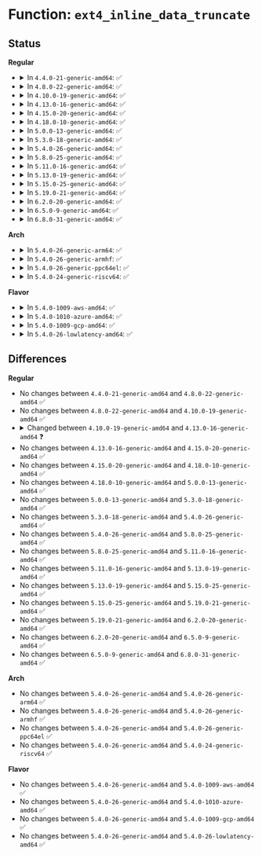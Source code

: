 # Function: <code>ext4_inline_data_truncate</code>

## Status
<b>Regular</b>
<ul>
<li>
<details>
<summary>In <code>4.4.0-21-generic-amd64</code>: ✅</summary>

```c
void ext4_inline_data_truncate(struct inode * inode, int * has_inline)
```

```json
{
  "name": "ext4_inline_data_truncate",
  "collision_type": "Unique Global",
  "inline_type": "No",
  "funcs": [
    {
      "addr": 18446744071581869968,
      "name": "ext4_inline_data_truncate",
      "external": true,
      "loc": "fs/ext4/inline.c:1893",
      "file": "fs/ext4/inline.c",
      "inline": "seen, unknown",
      "caller_inline": [],
      "caller_func": [
        "fs/ext4/inode.c:ext4_truncate"
      ]
    }
  ],
  "symbols": [
    {
      "addr": 18446744071581869968,
      "name": "ext4_inline_data_truncate",
      "section": ".text",
      "bind": "STB_GLOBAL",
      "size": 990
    }
  ]
}
```
</details>
</li>
<li>
<details>
<summary>In <code>4.8.0-22-generic-amd64</code>: ✅</summary>

```c
void ext4_inline_data_truncate(struct inode * inode, int * has_inline)
```

```json
{
  "name": "ext4_inline_data_truncate",
  "collision_type": "Unique Global",
  "inline_type": "No",
  "funcs": [
    {
      "addr": 18446744071582066496,
      "name": "ext4_inline_data_truncate",
      "external": true,
      "loc": "fs/ext4/inline.c:1891",
      "file": "fs/ext4/inline.c",
      "inline": "seen, unknown",
      "caller_inline": [],
      "caller_func": [
        "fs/ext4/inode.c:ext4_truncate"
      ]
    }
  ],
  "symbols": [
    {
      "addr": 18446744071582066496,
      "name": "ext4_inline_data_truncate",
      "section": ".text",
      "bind": "STB_GLOBAL",
      "size": 988
    }
  ]
}
```
</details>
</li>
<li>
<details>
<summary>In <code>4.10.0-19-generic-amd64</code>: ✅</summary>

```c
void ext4_inline_data_truncate(struct inode * inode, int * has_inline)
```

```json
{
  "name": "ext4_inline_data_truncate",
  "collision_type": "Unique Global",
  "inline_type": "No",
  "funcs": [
    {
      "addr": 18446744071582156480,
      "name": "ext4_inline_data_truncate",
      "external": true,
      "loc": "fs/ext4/inline.c:1908",
      "file": "fs/ext4/inline.c",
      "inline": "seen, unknown",
      "caller_inline": [],
      "caller_func": [
        "fs/ext4/inode.c:ext4_truncate"
      ]
    }
  ],
  "symbols": [
    {
      "addr": 18446744071582156480,
      "name": "ext4_inline_data_truncate",
      "section": ".text",
      "bind": "STB_GLOBAL",
      "size": 990
    }
  ]
}
```
</details>
</li>
<li>
<details>
<summary>In <code>4.13.0-16-generic-amd64</code>: ✅</summary>

```c
int ext4_inline_data_truncate(struct inode * inode, int * has_inline)
```

```json
{
  "name": "ext4_inline_data_truncate",
  "collision_type": "Unique Global",
  "inline_type": "No",
  "funcs": [
    {
      "addr": 18446744071581976016,
      "name": "ext4_inline_data_truncate",
      "external": true,
      "loc": "fs/ext4/inline.c:1907",
      "file": "fs/ext4/inline.c",
      "inline": "seen, unknown",
      "caller_inline": [],
      "caller_func": [
        "fs/ext4/inode.c:ext4_truncate"
      ]
    }
  ],
  "symbols": [
    {
      "addr": 18446744071581976016,
      "name": "ext4_inline_data_truncate",
      "section": ".text",
      "bind": "STB_GLOBAL",
      "size": 1193
    }
  ]
}
```
</details>
</li>
<li>
<details>
<summary>In <code>4.15.0-20-generic-amd64</code>: ✅</summary>

```c
int ext4_inline_data_truncate(struct inode * inode, int * has_inline)
```

```json
{
  "name": "ext4_inline_data_truncate",
  "collision_type": "Unique Global",
  "inline_type": "No",
  "funcs": [
    {
      "addr": 18446744071582125616,
      "name": "ext4_inline_data_truncate",
      "external": true,
      "loc": "fs/ext4/inline.c:1930",
      "file": "fs/ext4/inline.c",
      "inline": "seen, unknown",
      "caller_inline": [],
      "caller_func": [
        "fs/ext4/inode.c:ext4_truncate"
      ]
    }
  ],
  "symbols": [
    {
      "addr": 18446744071582125616,
      "name": "ext4_inline_data_truncate",
      "section": ".text",
      "bind": "STB_GLOBAL",
      "size": 1193
    }
  ]
}
```
</details>
</li>
<li>
<details>
<summary>In <code>4.18.0-10-generic-amd64</code>: ✅</summary>

```c
int ext4_inline_data_truncate(struct inode * inode, int * has_inline)
```

```json
{
  "name": "ext4_inline_data_truncate",
  "collision_type": "Unique Global",
  "inline_type": "No",
  "funcs": [
    {
      "addr": 18446744071582314192,
      "name": "ext4_inline_data_truncate",
      "external": true,
      "loc": "fs/ext4/inline.c:1899",
      "file": "fs/ext4/inline.c",
      "inline": "seen, unknown",
      "caller_inline": [],
      "caller_func": [
        "fs/ext4/inode.c:ext4_truncate"
      ]
    }
  ],
  "symbols": [
    {
      "addr": 18446744071582314192,
      "name": "ext4_inline_data_truncate",
      "section": ".text",
      "bind": "STB_GLOBAL",
      "size": 1042
    }
  ]
}
```
</details>
</li>
<li>
<details>
<summary>In <code>5.0.0-13-generic-amd64</code>: ✅</summary>

```c
int ext4_inline_data_truncate(struct inode * inode, int * has_inline)
```

```json
{
  "name": "ext4_inline_data_truncate",
  "collision_type": "Unique Global",
  "inline_type": "No",
  "funcs": [
    {
      "addr": 18446744071582412928,
      "name": "ext4_inline_data_truncate",
      "external": true,
      "loc": "fs/ext4/inline.c:1902",
      "file": "fs/ext4/inline.c",
      "inline": "seen, unknown",
      "caller_inline": [],
      "caller_func": [
        "fs/ext4/inode.c:ext4_truncate"
      ]
    }
  ],
  "symbols": [
    {
      "addr": 18446744071582412928,
      "name": "ext4_inline_data_truncate",
      "section": ".text",
      "bind": "STB_GLOBAL",
      "size": 1042
    }
  ]
}
```
</details>
</li>
<li>
<details>
<summary>In <code>5.3.0-18-generic-amd64</code>: ✅</summary>

```c
int ext4_inline_data_truncate(struct inode * inode, int * has_inline)
```

```json
{
  "name": "ext4_inline_data_truncate",
  "collision_type": "Unique Global",
  "inline_type": "No",
  "funcs": [
    {
      "addr": 18446744071582581792,
      "name": "ext4_inline_data_truncate",
      "external": true,
      "loc": "fs/ext4/inline.c:1899",
      "file": "fs/ext4/inline.c",
      "inline": "seen, unknown",
      "caller_inline": [],
      "caller_func": [
        "fs/ext4/inode.c:ext4_truncate"
      ]
    }
  ],
  "symbols": [
    {
      "addr": 18446744071582581792,
      "name": "ext4_inline_data_truncate",
      "section": ".text",
      "bind": "STB_GLOBAL",
      "size": 1102
    }
  ]
}
```
</details>
</li>
<li>
<details>
<summary>In <code>5.4.0-26-generic-amd64</code>: ✅</summary>

```c
int ext4_inline_data_truncate(struct inode * inode, int * has_inline)
```

```json
{
  "name": "ext4_inline_data_truncate",
  "collision_type": "Unique Global",
  "inline_type": "No",
  "funcs": [
    {
      "addr": 18446744071582682752,
      "name": "ext4_inline_data_truncate",
      "external": true,
      "loc": "fs/ext4/inline.c:1899",
      "file": "fs/ext4/inline.c",
      "inline": "seen, unknown",
      "caller_inline": [],
      "caller_func": [
        "fs/ext4/inode.c:ext4_truncate"
      ]
    }
  ],
  "symbols": [
    {
      "addr": 18446744071582682752,
      "name": "ext4_inline_data_truncate",
      "section": ".text",
      "bind": "STB_GLOBAL",
      "size": 1102
    }
  ]
}
```
</details>
</li>
<li>
<details>
<summary>In <code>5.8.0-25-generic-amd64</code>: ✅</summary>

```c
int ext4_inline_data_truncate(struct inode * inode, int * has_inline)
```

```json
{
  "name": "ext4_inline_data_truncate",
  "collision_type": "Unique Global",
  "inline_type": "No",
  "funcs": [
    {
      "addr": 18446744071582993856,
      "name": "ext4_inline_data_truncate",
      "external": true,
      "loc": "fs/ext4/inline.c:1861",
      "file": "fs/ext4/inline.c",
      "inline": "seen, unknown",
      "caller_inline": [],
      "caller_func": [
        "fs/ext4/inode.c:ext4_truncate"
      ]
    }
  ],
  "symbols": [
    {
      "addr": 18446744071582993856,
      "name": "ext4_inline_data_truncate",
      "section": ".text",
      "bind": "STB_GLOBAL",
      "size": 1097
    }
  ]
}
```
</details>
</li>
<li>
<details>
<summary>In <code>5.11.0-16-generic-amd64</code>: ✅</summary>

```c
int ext4_inline_data_truncate(struct inode * inode, int * has_inline)
```

```json
{
  "name": "ext4_inline_data_truncate",
  "collision_type": "Unique Global",
  "inline_type": "No",
  "funcs": [
    {
      "addr": 18446744071583069488,
      "name": "ext4_inline_data_truncate",
      "external": true,
      "loc": "fs/ext4/inline.c:1861",
      "file": "fs/ext4/inline.c",
      "inline": "seen, unknown",
      "caller_inline": [],
      "caller_func": [
        "fs/ext4/inode.c:ext4_truncate"
      ]
    }
  ],
  "symbols": [
    {
      "addr": 18446744071583069488,
      "name": "ext4_inline_data_truncate",
      "section": ".text",
      "bind": "STB_GLOBAL",
      "size": 1151
    }
  ]
}
```
</details>
</li>
<li>
<details>
<summary>In <code>5.13.0-19-generic-amd64</code>: ✅</summary>

```c
int ext4_inline_data_truncate(struct inode * inode, int * has_inline)
```

```json
{
  "name": "ext4_inline_data_truncate",
  "collision_type": "Unique Global",
  "inline_type": "No",
  "funcs": [
    {
      "addr": 18446744071583095200,
      "name": "ext4_inline_data_truncate",
      "external": true,
      "loc": "fs/ext4/inline.c:1872",
      "file": "fs/ext4/inline.c",
      "inline": "seen, unknown",
      "caller_inline": [],
      "caller_func": [
        "fs/ext4/inode.c:ext4_truncate"
      ]
    }
  ],
  "symbols": [
    {
      "addr": 18446744071583095200,
      "name": "ext4_inline_data_truncate",
      "section": ".text",
      "bind": "STB_GLOBAL",
      "size": 1149
    }
  ]
}
```
</details>
</li>
<li>
<details>
<summary>In <code>5.15.0-25-generic-amd64</code>: ✅</summary>

```c
int ext4_inline_data_truncate(struct inode * inode, int * has_inline)
```

```json
{
  "name": "ext4_inline_data_truncate",
  "collision_type": "Unique Global",
  "inline_type": "No",
  "funcs": [
    {
      "addr": 18446744071583434816,
      "name": "ext4_inline_data_truncate",
      "external": true,
      "loc": "fs/ext4/inline.c:1890",
      "file": "fs/ext4/inline.c",
      "inline": "seen, unknown",
      "caller_inline": [],
      "caller_func": [
        "fs/ext4/inode.c:ext4_truncate"
      ]
    }
  ],
  "symbols": [
    {
      "addr": 18446744071583434816,
      "name": "ext4_inline_data_truncate",
      "section": ".text",
      "bind": "STB_GLOBAL",
      "size": 1181
    }
  ]
}
```
</details>
</li>
<li>
<details>
<summary>In <code>5.19.0-21-generic-amd64</code>: ✅</summary>

```c
int ext4_inline_data_truncate(struct inode * inode, int * has_inline)
```

```json
{
  "name": "ext4_inline_data_truncate",
  "collision_type": "Unique Global",
  "inline_type": "No",
  "funcs": [
    {
      "addr": 18446744071583953344,
      "name": "ext4_inline_data_truncate",
      "external": true,
      "loc": "fs/ext4/inline.c:1914",
      "file": "fs/ext4/inline.c",
      "inline": "seen, unknown",
      "caller_inline": [],
      "caller_func": [
        "fs/ext4/inode.c:ext4_truncate"
      ]
    }
  ],
  "symbols": [
    {
      "addr": 18446744071583953344,
      "name": "ext4_inline_data_truncate",
      "section": ".text",
      "bind": "STB_GLOBAL",
      "size": 1240
    }
  ]
}
```
</details>
</li>
<li>
<details>
<summary>In <code>6.2.0-20-generic-amd64</code>: ✅</summary>

```c
int ext4_inline_data_truncate(struct inode * inode, int * has_inline)
```

```json
{
  "name": "ext4_inline_data_truncate",
  "collision_type": "Unique Global",
  "inline_type": "No",
  "funcs": [
    {
      "addr": 18446744071584580288,
      "name": "ext4_inline_data_truncate",
      "external": true,
      "loc": "fs/ext4/inline.c:1913",
      "file": "fs/ext4/inline.c",
      "inline": "seen, unknown",
      "caller_inline": [],
      "caller_func": [
        "fs/ext4/inode.c:ext4_truncate"
      ]
    }
  ],
  "symbols": [
    {
      "addr": 18446744071584580288,
      "name": "ext4_inline_data_truncate",
      "section": ".text",
      "bind": "STB_GLOBAL",
      "size": 1292
    }
  ]
}
```
</details>
</li>
<li>
<details>
<summary>In <code>6.5.0-9-generic-amd64</code>: ✅</summary>

```c
int ext4_inline_data_truncate(struct inode * inode, int * has_inline)
```

```json
{
  "name": "ext4_inline_data_truncate",
  "collision_type": "Unique Global",
  "inline_type": "No",
  "funcs": [
    {
      "addr": 18446744071584806880,
      "name": "ext4_inline_data_truncate",
      "external": true,
      "loc": "fs/ext4/inline.c:1896",
      "file": "fs/ext4/inline.c",
      "inline": "seen, unknown",
      "caller_inline": [],
      "caller_func": [
        "fs/ext4/inode.c:ext4_truncate"
      ]
    }
  ],
  "symbols": [
    {
      "addr": 18446744071584806880,
      "name": "ext4_inline_data_truncate",
      "section": ".text",
      "bind": "STB_GLOBAL",
      "size": 1414
    }
  ]
}
```
</details>
</li>
<li>
<details>
<summary>In <code>6.8.0-31-generic-amd64</code>: ✅</summary>

```c
int ext4_inline_data_truncate(struct inode * inode, int * has_inline)
```

```json
{
  "name": "ext4_inline_data_truncate",
  "collision_type": "Unique Global",
  "inline_type": "No",
  "funcs": [
    {
      "addr": 18446744071585039776,
      "name": "ext4_inline_data_truncate",
      "external": true,
      "loc": "fs/ext4/inline.c:1895",
      "file": "fs/ext4/inline.c",
      "inline": "seen, unknown",
      "caller_inline": [],
      "caller_func": [
        "fs/ext4/inode.c:ext4_truncate"
      ]
    }
  ],
  "symbols": [
    {
      "addr": 18446744071585039776,
      "name": "ext4_inline_data_truncate",
      "section": ".text",
      "bind": "STB_GLOBAL",
      "size": 1403
    }
  ]
}
```
</details>
</li>
</ul>
<b>Arch</b>
<ul>
<li>
<details>
<summary>In <code>5.4.0-26-generic-arm64</code>: ✅</summary>

```c
int ext4_inline_data_truncate(struct inode * inode, int * has_inline)
```

```json
{
  "name": "ext4_inline_data_truncate",
  "collision_type": "Unique Global",
  "inline_type": "No",
  "funcs": [
    {
      "addr": 18446603336494335976,
      "name": "ext4_inline_data_truncate",
      "external": true,
      "loc": "fs/ext4/inline.c:1899",
      "file": "fs/ext4/inline.c",
      "inline": "seen, unknown",
      "caller_inline": [],
      "caller_func": [
        "fs/ext4/inode.c:ext4_truncate"
      ]
    }
  ],
  "symbols": [
    {
      "addr": 18446603336494335976,
      "name": "ext4_inline_data_truncate",
      "section": ".text",
      "bind": "STB_GLOBAL",
      "size": 944
    }
  ]
}
```
</details>
</li>
<li>
<details>
<summary>In <code>5.4.0-26-generic-armhf</code>: ✅</summary>

```c
int ext4_inline_data_truncate(struct inode * inode, int * has_inline)
```

```json
{
  "name": "ext4_inline_data_truncate",
  "collision_type": "Unique Global",
  "inline_type": "No",
  "funcs": [
    {
      "addr": 3227771604,
      "name": "ext4_inline_data_truncate",
      "external": true,
      "loc": "fs/ext4/inline.c:1899",
      "file": "fs/ext4/inline.c",
      "inline": "seen, unknown",
      "caller_inline": [],
      "caller_func": [
        "fs/ext4/inode.c:ext4_truncate"
      ]
    }
  ],
  "symbols": [
    {
      "addr": 3227771604,
      "name": "ext4_inline_data_truncate",
      "section": ".text",
      "bind": "STB_GLOBAL",
      "size": 924
    }
  ]
}
```
</details>
</li>
<li>
<details>
<summary>In <code>5.4.0-26-generic-ppc64el</code>: ✅</summary>

```c
int ext4_inline_data_truncate(struct inode * inode, int * has_inline)
```

```json
{
  "name": "ext4_inline_data_truncate",
  "collision_type": "Unique Global",
  "inline_type": "No",
  "funcs": [
    {
      "addr": 13835058055288062528,
      "name": "ext4_inline_data_truncate",
      "external": true,
      "loc": "fs/ext4/inline.c:1899",
      "file": "fs/ext4/inline.c",
      "inline": "seen, unknown",
      "caller_inline": [],
      "caller_func": [
        "fs/ext4/inode.c:ext4_truncate"
      ]
    }
  ],
  "symbols": [
    {
      "addr": 13835058055288062528,
      "name": "ext4_inline_data_truncate",
      "section": ".text",
      "bind": "STB_GLOBAL",
      "size": 1192
    }
  ]
}
```
</details>
</li>
<li>
<details>
<summary>In <code>5.4.0-24-generic-riscv64</code>: ✅</summary>

```c
int ext4_inline_data_truncate(struct inode * inode, int * has_inline)
```

```json
{
  "name": "ext4_inline_data_truncate",
  "collision_type": "Unique Global",
  "inline_type": "No",
  "funcs": [
    {
      "addr": 18446743936273770388,
      "name": "ext4_inline_data_truncate",
      "external": true,
      "loc": "fs/ext4/inline.c:1899",
      "file": "fs/ext4/inline.c",
      "inline": "seen, unknown",
      "caller_inline": [],
      "caller_func": [
        "fs/ext4/inode.c:ext4_truncate"
      ]
    }
  ],
  "symbols": [
    {
      "addr": 18446743936273770388,
      "name": "ext4_inline_data_truncate",
      "section": ".text",
      "bind": "STB_GLOBAL",
      "size": 736
    }
  ]
}
```
</details>
</li>
</ul>
<b>Flavor</b>
<ul>
<li>
<details>
<summary>In <code>5.4.0-1009-aws-amd64</code>: ✅</summary>

```c
int ext4_inline_data_truncate(struct inode * inode, int * has_inline)
```

```json
{
  "name": "ext4_inline_data_truncate",
  "collision_type": "Unique Global",
  "inline_type": "No",
  "funcs": [
    {
      "addr": 18446744071582651488,
      "name": "ext4_inline_data_truncate",
      "external": true,
      "loc": "fs/ext4/inline.c:1899",
      "file": "fs/ext4/inline.c",
      "inline": "seen, unknown",
      "caller_inline": [],
      "caller_func": [
        "fs/ext4/inode.c:ext4_truncate"
      ]
    }
  ],
  "symbols": [
    {
      "addr": 18446744071582651488,
      "name": "ext4_inline_data_truncate",
      "section": ".text",
      "bind": "STB_GLOBAL",
      "size": 1102
    }
  ]
}
```
</details>
</li>
<li>
<details>
<summary>In <code>5.4.0-1010-azure-amd64</code>: ✅</summary>

```c
int ext4_inline_data_truncate(struct inode * inode, int * has_inline)
```

```json
{
  "name": "ext4_inline_data_truncate",
  "collision_type": "Unique Global",
  "inline_type": "No",
  "funcs": [
    {
      "addr": 18446744071582588656,
      "name": "ext4_inline_data_truncate",
      "external": true,
      "loc": "fs/ext4/inline.c:1899",
      "file": "fs/ext4/inline.c",
      "inline": "seen, unknown",
      "caller_inline": [],
      "caller_func": [
        "fs/ext4/inode.c:ext4_truncate"
      ]
    }
  ],
  "symbols": [
    {
      "addr": 18446744071582588656,
      "name": "ext4_inline_data_truncate",
      "section": ".text",
      "bind": "STB_GLOBAL",
      "size": 1102
    }
  ]
}
```
</details>
</li>
<li>
<details>
<summary>In <code>5.4.0-1009-gcp-amd64</code>: ✅</summary>

```c
int ext4_inline_data_truncate(struct inode * inode, int * has_inline)
```

```json
{
  "name": "ext4_inline_data_truncate",
  "collision_type": "Unique Global",
  "inline_type": "No",
  "funcs": [
    {
      "addr": 18446744071582641344,
      "name": "ext4_inline_data_truncate",
      "external": true,
      "loc": "fs/ext4/inline.c:1899",
      "file": "fs/ext4/inline.c",
      "inline": "seen, unknown",
      "caller_inline": [],
      "caller_func": [
        "fs/ext4/inode.c:ext4_truncate"
      ]
    }
  ],
  "symbols": [
    {
      "addr": 18446744071582641344,
      "name": "ext4_inline_data_truncate",
      "section": ".text",
      "bind": "STB_GLOBAL",
      "size": 1102
    }
  ]
}
```
</details>
</li>
<li>
<details>
<summary>In <code>5.4.0-26-lowlatency-amd64</code>: ✅</summary>

```c
int ext4_inline_data_truncate(struct inode * inode, int * has_inline)
```

```json
{
  "name": "ext4_inline_data_truncate",
  "collision_type": "Unique Global",
  "inline_type": "No",
  "funcs": [
    {
      "addr": 18446744071582724656,
      "name": "ext4_inline_data_truncate",
      "external": true,
      "loc": "fs/ext4/inline.c:1899",
      "file": "fs/ext4/inline.c",
      "inline": "seen, unknown",
      "caller_inline": [],
      "caller_func": [
        "fs/ext4/inode.c:ext4_truncate"
      ]
    }
  ],
  "symbols": [
    {
      "addr": 18446744071582724656,
      "name": "ext4_inline_data_truncate",
      "section": ".text",
      "bind": "STB_GLOBAL",
      "size": 1102
    }
  ]
}
```
</details>
</li>
</ul>

## Differences
<b>Regular</b>
<ul>
<li>
No changes between <code>4.4.0-21-generic-amd64</code> and <code>4.8.0-22-generic-amd64</code> ✅
</li>
<li>
No changes between <code>4.8.0-22-generic-amd64</code> and <code>4.10.0-19-generic-amd64</code> ✅
</li>
<li>
<details>
<summary>Changed between <code>4.10.0-19-generic-amd64</code> and <code>4.13.0-16-generic-amd64</code> ❓</summary>
<ul>
<li>
<b>Return type changed. </b>
<code>void</code> ➡️ <code>int</code>
</li>
</ul>
</details>
</li>
<li>
No changes between <code>4.13.0-16-generic-amd64</code> and <code>4.15.0-20-generic-amd64</code> ✅
</li>
<li>
No changes between <code>4.15.0-20-generic-amd64</code> and <code>4.18.0-10-generic-amd64</code> ✅
</li>
<li>
No changes between <code>4.18.0-10-generic-amd64</code> and <code>5.0.0-13-generic-amd64</code> ✅
</li>
<li>
No changes between <code>5.0.0-13-generic-amd64</code> and <code>5.3.0-18-generic-amd64</code> ✅
</li>
<li>
No changes between <code>5.3.0-18-generic-amd64</code> and <code>5.4.0-26-generic-amd64</code> ✅
</li>
<li>
No changes between <code>5.4.0-26-generic-amd64</code> and <code>5.8.0-25-generic-amd64</code> ✅
</li>
<li>
No changes between <code>5.8.0-25-generic-amd64</code> and <code>5.11.0-16-generic-amd64</code> ✅
</li>
<li>
No changes between <code>5.11.0-16-generic-amd64</code> and <code>5.13.0-19-generic-amd64</code> ✅
</li>
<li>
No changes between <code>5.13.0-19-generic-amd64</code> and <code>5.15.0-25-generic-amd64</code> ✅
</li>
<li>
No changes between <code>5.15.0-25-generic-amd64</code> and <code>5.19.0-21-generic-amd64</code> ✅
</li>
<li>
No changes between <code>5.19.0-21-generic-amd64</code> and <code>6.2.0-20-generic-amd64</code> ✅
</li>
<li>
No changes between <code>6.2.0-20-generic-amd64</code> and <code>6.5.0-9-generic-amd64</code> ✅
</li>
<li>
No changes between <code>6.5.0-9-generic-amd64</code> and <code>6.8.0-31-generic-amd64</code> ✅
</li>
</ul>
<b>Arch</b>
<ul>
<li>
No changes between <code>5.4.0-26-generic-amd64</code> and <code>5.4.0-26-generic-arm64</code> ✅
</li>
<li>
No changes between <code>5.4.0-26-generic-amd64</code> and <code>5.4.0-26-generic-armhf</code> ✅
</li>
<li>
No changes between <code>5.4.0-26-generic-amd64</code> and <code>5.4.0-26-generic-ppc64el</code> ✅
</li>
<li>
No changes between <code>5.4.0-26-generic-amd64</code> and <code>5.4.0-24-generic-riscv64</code> ✅
</li>
</ul>
<b>Flavor</b>
<ul>
<li>
No changes between <code>5.4.0-26-generic-amd64</code> and <code>5.4.0-1009-aws-amd64</code> ✅
</li>
<li>
No changes between <code>5.4.0-26-generic-amd64</code> and <code>5.4.0-1010-azure-amd64</code> ✅
</li>
<li>
No changes between <code>5.4.0-26-generic-amd64</code> and <code>5.4.0-1009-gcp-amd64</code> ✅
</li>
<li>
No changes between <code>5.4.0-26-generic-amd64</code> and <code>5.4.0-26-lowlatency-amd64</code> ✅
</li>
</ul>
